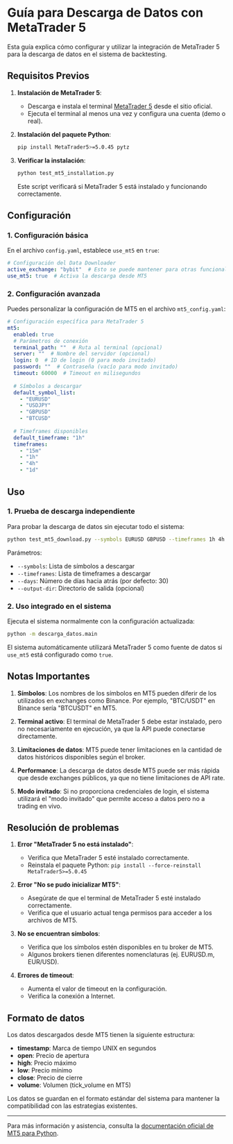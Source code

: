 # Guía para Descarga de Datos con MetaTrader 5

Esta guía explica cómo configurar y utilizar la integración de MetaTrader 5 para la descarga de datos en el sistema de backtesting.

## Requisitos Previos

1. **Instalación de MetaTrader 5**:
   - Descarga e instala el terminal [MetaTrader 5](https://www.metatrader5.com/es/download) desde el sitio oficial.
   - Ejecuta el terminal al menos una vez y configura una cuenta (demo o real).

2. **Instalación del paquete Python**:
   ```bash
   pip install MetaTrader5>=5.0.45 pytz
   ```

3. **Verificar la instalación**:
   ```bash
   python test_mt5_installation.py
   ```
   Este script verificará si MetaTrader 5 está instalado y funcionando correctamente.

## Configuración

### 1. Configuración básica

En el archivo `config.yaml`, establece `use_mt5` en `true`:

```yaml
# Configuración del Data Downloader
active_exchange: "bybit"  # Esto se puede mantener para otras funcionalidades
use_mt5: true  # Activa la descarga desde MT5
```

### 2. Configuración avanzada

Puedes personalizar la configuración de MT5 en el archivo `mt5_config.yaml`:

```yaml
# Configuración específica para MetaTrader 5
mt5:
  enabled: true
  # Parámetros de conexión
  terminal_path: ""  # Ruta al terminal (opcional)
  server: ""  # Nombre del servidor (opcional)
  login: 0  # ID de login (0 para modo invitado)
  password: ""  # Contraseña (vacío para modo invitado)
  timeout: 60000  # Timeout en milisegundos
  
  # Símbolos a descargar
  default_symbol_list:
    - "EURUSD"
    - "USDJPY"
    - "GBPUSD"
    - "BTCUSD"
  
  # Timeframes disponibles
  default_timeframe: "1h"
  timeframes:
    - "15m"
    - "1h"
    - "4h"
    - "1d"
```

## Uso

### 1. Prueba de descarga independiente

Para probar la descarga de datos sin ejecutar todo el sistema:

```bash
python test_mt5_download.py --symbols EURUSD GBPUSD --timeframes 1h 4h --days 30
```

Parámetros:
- `--symbols`: Lista de símbolos a descargar
- `--timeframes`: Lista de timeframes a descargar
- `--days`: Número de días hacia atrás (por defecto: 30)
- `--output-dir`: Directorio de salida (opcional)

### 2. Uso integrado en el sistema

Ejecuta el sistema normalmente con la configuración actualizada:

```bash
python -m descarga_datos.main
```

El sistema automáticamente utilizará MetaTrader 5 como fuente de datos si `use_mt5` está configurado como `true`.

## Notas Importantes

1. **Símbolos**: Los nombres de los símbolos en MT5 pueden diferir de los utilizados en exchanges como Binance. Por ejemplo, "BTC/USDT" en Binance sería "BTCUSDT" en MT5.

2. **Terminal activo**: El terminal de MetaTrader 5 debe estar instalado, pero no necesariamente en ejecución, ya que la API puede conectarse directamente.

3. **Limitaciones de datos**: MT5 puede tener limitaciones en la cantidad de datos históricos disponibles según el broker.

4. **Performance**: La descarga de datos desde MT5 puede ser más rápida que desde exchanges públicos, ya que no tiene limitaciones de API rate.

5. **Modo invitado**: Si no proporciona credenciales de login, el sistema utilizará el "modo invitado" que permite acceso a datos pero no a trading en vivo.

## Resolución de problemas

1. **Error "MetaTrader 5 no está instalado"**:
   - Verifica que MetaTrader 5 esté instalado correctamente.
   - Reinstala el paquete Python: `pip install --force-reinstall MetaTrader5>=5.0.45`

2. **Error "No se pudo inicializar MT5"**:
   - Asegúrate de que el terminal de MetaTrader 5 esté instalado correctamente.
   - Verifica que el usuario actual tenga permisos para acceder a los archivos de MT5.

3. **No se encuentran símbolos**:
   - Verifica que los símbolos estén disponibles en tu broker de MT5.
   - Algunos brokers tienen diferentes nomenclaturas (ej. EURUSD.m, EUR/USD).

4. **Errores de timeout**:
   - Aumenta el valor de timeout en la configuración.
   - Verifica la conexión a Internet.

## Formato de datos

Los datos descargados desde MT5 tienen la siguiente estructura:

- **timestamp**: Marca de tiempo UNIX en segundos
- **open**: Precio de apertura
- **high**: Precio máximo
- **low**: Precio mínimo
- **close**: Precio de cierre
- **volume**: Volumen (tick_volume en MT5)

Los datos se guardan en el formato estándar del sistema para mantener la compatibilidad con las estrategias existentes.

---

Para más información y asistencia, consulta la [documentación oficial de MT5 para Python](https://www.mql5.com/en/docs/python_metatrader5).
